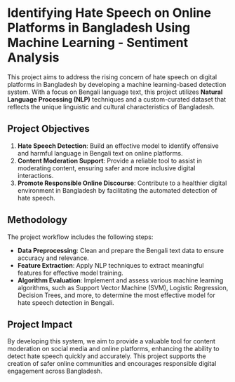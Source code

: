 # Identifying Hate Speech on Online Platforms in Bangladesh Using Machine Learning - Sentiment Analysis

This project aims to address the rising concern of hate speech on digital platforms in Bangladesh by developing a machine learning-based detection system. With a focus on Bengali language text, this project utilizes **Natural Language Processing (NLP)** techniques and a custom-curated dataset that reflects the unique linguistic and cultural characteristics of Bangladesh. 

## Project Objectives

1. **Hate Speech Detection**: Build an effective model to identify offensive and harmful language in Bengali text on online platforms.
2. **Content Moderation Support**: Provide a reliable tool to assist in moderating content, ensuring safer and more inclusive digital interactions.
3. **Promote Responsible Online Discourse**: Contribute to a healthier digital environment in Bangladesh by facilitating the automated detection of hate speech.

## Methodology

The project workflow includes the following steps:
- **Data Preprocessing**: Clean and prepare the Bengali text data to ensure accuracy and relevance.
- **Feature Extraction**: Apply NLP techniques to extract meaningful features for effective model training.
- **Algorithm Evaluation**: Implement and assess various machine learning algorithms, such as Support Vector Machine (SVM), Logistic Regression, Decision Trees, and more, to determine the most effective model for hate speech detection in Bengali.

## Project Impact

By developing this system, we aim to provide a valuable tool for content moderation on social media and online platforms, enhancing the ability to detect hate speech quickly and accurately. This project supports the creation of safer online communities and encourages responsible digital engagement across Bangladesh.

